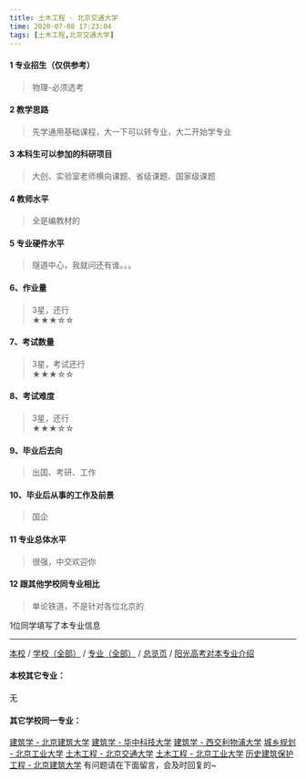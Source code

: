 ```yaml
---
title: 土木工程 - 北京交通大学
time: 2020-07-08 17:23:04
tags: [土木工程,北京交通大学]
---
```

#### 1 专业招生（仅供参考）  
> 物理-必须选考



#### 2 教学思路  
> 先学通用基础课程，大一下可以转专业，大二开始学专业



#### 3 本科生可以参加的科研项目  
>  大创、实验室老师横向课题、省级课题、国家级课题



#### 4 教师水平
> 全是编教材的



#### 5 专业硬件水平
> 隧道中心，我就问还有谁。。。



#### 6、作业量
> 3星，还行  
★★★☆☆



#### 7、考试数量  
> 3星，考试还行   
★★★☆☆



#### 8、考试难度  
> 3星，还行   
★★★☆☆



#### 9、毕业后去向  
> 出国、考研、工作



#### 10、毕业后从事的工作及前景  
> 国企



#### 11 专业总体水平 
> 很强，中交欢迎你



####  12 跟其他学校同专业相比 
> 单论铁道，不是针对各位北京的


 1位同学填写了本专业信息
***
[本校](https://univgo.github.io/2020/07/08/北京交通大学) / [学校（全部）](https://univgo.github.io/2020/07/08/3efa6bcca419) / [专业（全部）](https://univgo.github.io/2020/07/08/2d4c6d3552c2) / [总览页](https://univgo.github.io/2020/07/08/445daeb4fa00) / [阳光高考对本专业介绍](http://gaokao.chsi.com.cn/sch/zyk/view.do?schId=73394530&specId=437279070)
#### 本校其它专业：
无
#### 其它学校同一专业：
[建筑学 - 北京建筑大学](https://univgo.github.io/2020/07/08/41ec2a97fb2d)
[建筑学 - 华中科技大学](https://univgo.github.io/2020/07/08/f8b31bbcc6b9)
[建筑学 - 西交利物浦大学](https://univgo.github.io/2020/07/08/d5e6f4b7f09d)
[城乡规划 - 北京工业大学](https://univgo.github.io/2020/07/08/608d0f13dc58)
[土木工程 - 北京交通大学](https://univgo.github.io/2020/07/08/1d37b9a7a0a5)
[土木工程 - 北京工业大学](https://univgo.github.io/2020/07/08/897ea4d65bab)
[历史建筑保护工程 - 北京建筑大学](https://univgo.github.io/2020/07/08/8100a59a58ed)
有问题请在下面留言，会及时回复的~